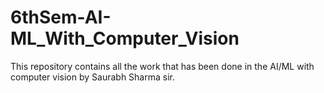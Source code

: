 # 6thSem-AI-ML_With_Computer_Vision
This repository contains all the work that has been done in the AI/ML with computer vision by Saurabh Sharma sir.
